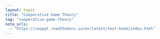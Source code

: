 ```yaml
---
layout: topic
title: "Cooperative Game Theory"
tag: "cooperative-game-theory"
note_urls:
  - "https://coopgt.readthedocs.io/en/latest/text-book/index.html"
---
```


